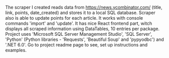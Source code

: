 The scraper I created reads data from https://news.ycombinator.com/ (title, link, points, date_created) and stores it to a local SQL database. Scraper also is able to update points for each article. It works with console commands 'import' and 'update'. It has nice React frontend part, witch displays all scraped information using DataTables, 10 entries per package. Project uses 'Microsoft SQL Server Management Studio', 'SQL Server', 'Python' (Python libraries - 'Requests', 'Beautiful Soup' and 'pypyodbc') and '.NET 6.0'. Go to project readme page to see, set up instructions and examples.